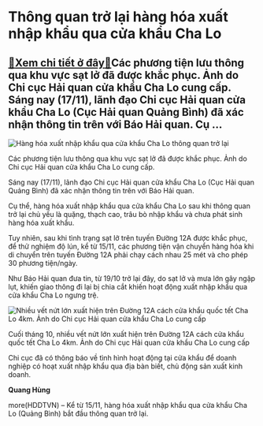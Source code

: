 Thông quan trở lại hàng hóa xuất nhập khẩu qua cửa khẩu Cha Lo
==============================================================

[:gift:Xem chi tiết ở đây:gift:](https://hddtvn.com/thong-quan-tro-lai-hang-hoa-xuat-nhap-khau-qua-cua-khau-cha-lo/)Các phương tiện lưu thông qua khu vực sạt lở đã được khắc phục. Ảnh do Chi cục Hải quan cửa khẩu Cha Lo cung cấp. Sáng nay (17/11), lãnh đạo Chi cục Hải quan cửa khẩu Cha Lo (Cục Hải quan Quảng Bình) đã xác nhận thông tin trên với Báo Hải quan. Cụ …
---------------------------------------------------------------------------------------------------------------------------------------------------------------------------------------------------------------------------------------------------------





![Hàng hóa xuất nhập khẩu qua cửa khẩu Cha Lo thông quan trở lại](https://hddtvn.com/wp-content/uploads/2021/01/2855_z2181604266703_12fc381f063df1fa12e37573bc808fcb.jpg "Hàng hóa xuất nhập khẩu qua cửa khẩu Cha Lo thông quan trở lại")


Các phương tiện lưu thông qua khu vực sạt lở đã được khắc phục. Ảnh do Chi cục Hải quan cửa khẩu Cha Lo cung cấp.



Sáng nay (17/11), lãnh đạo Chi cục Hải quan cửa khẩu Cha Lo (Cục Hải quan Quảng Bình) đã xác nhận thông tin trên với Báo Hải quan.


Cụ thể, hàng hóa xuất nhập khẩu qua cửa khẩu Cha Lo sau khi thông quan trở lại chủ yếu là quặng, thạch cao, trâu bò nhập khẩu và chưa phát sinh hàng hóa xuất khẩu.


Tuy nhiên, sau khi tình trạng sạt lở trên tuyến Đường 12A được khắc phục, để thử nghiệm độ lún, kể từ 15/11, các phương tiện vận chuyển hàng hóa khi di chuyển trên tuyến Đường 12A phải chạy cách nhau 25 mét và cho phép 30 phương tiện/ngày.


Như Báo Hải quan đưa tin, từ 19/10 trở lại đây, do sạt lở và mưa lớn gây ngập lụt, khiến giao thông đi lại bị chia cắt khiến hoạt động xuất nhập khẩu qua cửa khẩu Cha Lo ngưng trệ.





![Nhiều vết nứt lớn xuất hiện trên Đường 12A cách cửa khẩu quốc tết Cha Lo 4km. Ảnh do Chi cục Hải quan cửa khẩu Cha Lo cung cấp](https://hddtvn.com/wp-content/uploads/2021/01/0134_3600_z2137029065289_d94f0d6c001b2e83dd8ecfc6000c5f15.jpg "Nhiều vết nứt lớn xuất hiện trên Đường 12A cách cửa khẩu quốc tết Cha Lo 4km. Ảnh do Chi cục Hải quan cửa khẩu Cha Lo cung cấp")


Cuối tháng 10, nhiều vết nứt lớn xuất hiện trên Đường 12A cách cửa khẩu quốc tết Cha Lo 4km. Ảnh do Chi cục Hải quan cửa khẩu Cha Lo cung cấp



Chi cục đã có thông báo về tình hình hoạt động tại cửa khẩu để doanh nghiệp có hoạt xuất nhập khẩu qua địa bàn biết, chủ động sản xuất kinh doanh.




**Quang Hùng**



more(HDDTVN) – Kể từ 15/11, hàng hóa xuất nhập khẩu qua cửa khẩu Cha Lo (Quảng Bình) bắt đầu thông quan trở lại.

